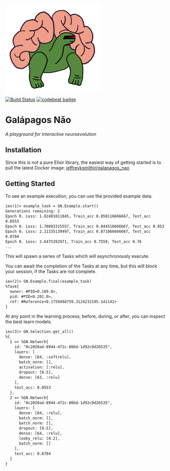<img src="resources/turtle_logo.png" width="300">

[![Build Status](https://travis-ci.org/jeffreyksmithjr/galapagos_nao.svg?branch=master)](https://travis-ci.org/jeffreyksmithjr/galapagos_nao)
[![codebeat badge](https://codebeat.co/badges/f2812f2e-4c0c-4b6c-812f-ff693e5e5fd5)](https://codebeat.co/projects/github-com-jeffreyksmithjr-galapagos_nao-master)
# Galápagos Nǎo
_A playground for interactive neuroevolution_

## Installation

Since this is not a pure Elixir library, the easiest way of getting started is to pull the latest Docker image: [jeffreyksmithjr/galapagos_nao](https://hub.docker.com/r/jeffreyksmithjr/galapagos_nao/)

## Getting Started

To see an example execution, you can use the provided example data.

```
iex(1)> example_task = GN.Example.start()
Generations remaining: 2
Epoch 0. Loss: 1.82401811845, Train_acc 0.850116666667, Test_acc 0.8553
Epoch 0. Loss: 1.78003315557, Train_acc 0.844516666667, Test_acc 0.853
Epoch 0. Loss: 2.21335139497, Train_acc 0.871866666667, Test_acc 0.8784
Epoch 0. Loss: 3.6475392971, Train_acc 0.7559, Test_acc 0.76
...
```

This will spawn a series of Tasks which will asynchronously execute.

You can await the completion of the Tasks at any time, but this will block your session, if the Tasks are not complete.
```
iex(2)> GN.Example.final(example_task)
%Task{
  owner: #PID<0.189.0>,
  pid: #PID<0.201.0>,
  ref: #Reference<0.1759494759.3124232195.141142>
}
```


At any point in the learning process, before, during, or after, you can inspect the best learn models.

```
iex(3)> GN.Selection.get_all()
%{
  1 => %GN.Network{
    id: "0c2020ad-8944-4f2c-80bd-1d92c9d26535",
    layers: [
      dense: [64, :softrelu],
      batch_norm: [],
      activation: [:relu],
      dropout: [0.5],
      dense: [63, :relu]
    ],
    test_acc: 0.8553
  },
  2 => %GN.Network{
    id: "0c2020ad-8944-4f2c-80bd-1d92c9d26535",
    layers: [
      dense: [64, :relu],
      batch_norm: [],
      batch_norm: [],
      dropout: [0.5],
      dense: [64, :relu],
      leaky_relu: [0.2],
      batch_norm: []
    ],
    test_acc: 0.8784
  }
}
```